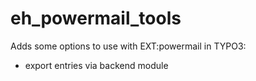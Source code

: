 # eh_powermail_tools
Adds some options to use with EXT:powermail in TYPO3:

- export entries via backend module
